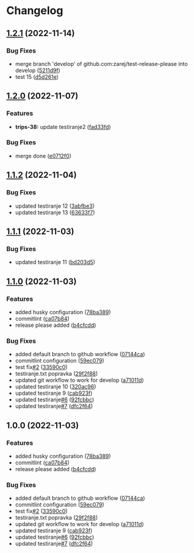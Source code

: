 # Changelog

## [1.2.1](https://github.com/zarej/test-release-please/compare/v1.2.0...v1.2.1) (2022-11-14)


### Bug Fixes

* merge branch 'develop' of github.com:zarej/test-release-please into develop ([5211d9f](https://github.com/zarej/test-release-please/commit/5211d9f89f4b166dc665cdbdd37767558af35906))
* test 15 ([d5d261e](https://github.com/zarej/test-release-please/commit/d5d261e074a390125e163e43ba8d457423acc994))

## [1.2.0](https://github.com/zarej/test-release-please/compare/v1.1.2...v1.2.0) (2022-11-07)


### Features

* **trips-38:** update testiranje2 ([fad33fd](https://github.com/zarej/test-release-please/commit/fad33fd9f1dbb3124069e381fff2d9ca85a5e11e))


### Bug Fixes

* merge done ([e0712f0](https://github.com/zarej/test-release-please/commit/e0712f0cfd7cf9e023f1fe60e076ee2381815bd6))

## [1.1.2](https://github.com/zarej/test-release-please/compare/v1.1.1...v1.1.2) (2022-11-04)


### Bug Fixes

* updated testiranje 12 ([3abfbe3](https://github.com/zarej/test-release-please/commit/3abfbe3dfed1238420bf22b1938c3caa98eefe9a))
* updated testiranje 13 ([63633f7](https://github.com/zarej/test-release-please/commit/63633f7a21b906705d11c076004616fa24b545e0))

## [1.1.1](https://github.com/zarej/test-release-please/compare/v1.1.0...v1.1.1) (2022-11-03)


### Bug Fixes

* updated testiranje 11 ([bd203d5](https://github.com/zarej/test-release-please/commit/bd203d5918018207ba2b4edde0e2a141573643ce))

## [1.1.0](https://github.com/zarej/test-release-please/compare/v1.0.0...v1.1.0) (2022-11-03)


### Features

* added husky configuration ([78ba389](https://github.com/zarej/test-release-please/commit/78ba38968b4190ec4691d412daa335967a68bcb3))
* commitlint ([ca07b84](https://github.com/zarej/test-release-please/commit/ca07b849c19005a9a59e3a90c7cf7be49cbcbe26))
* release please added ([b4cfcdd](https://github.com/zarej/test-release-please/commit/b4cfcdd4200016c547fd2aedb7a851d7c963d879))


### Bug Fixes

* added default branch to github workflow ([07144ca](https://github.com/zarej/test-release-please/commit/07144cadb6ca653a875a284b65c35d2c466a1294))
* commitlint configuration ([59ec079](https://github.com/zarej/test-release-please/commit/59ec0799954c02f3c38af9e941026535d3111578))
* test fix[#2](https://github.com/zarej/test-release-please/issues/2) ([33590c0](https://github.com/zarej/test-release-please/commit/33590c0700f3e8d7251e6df0252ff0b0138c1fe5))
* testiranje.txt popravka ([29f2f88](https://github.com/zarej/test-release-please/commit/29f2f888eee465b4ab7ce04dda4d84f47dca1c22))
* updated git workflow to work for develop ([a71011d](https://github.com/zarej/test-release-please/commit/a71011d26c3ee3f5290a54dca9f86221cfd5aa4e))
* updated testiranje 10 ([320ac96](https://github.com/zarej/test-release-please/commit/320ac96682a511b23a81b5c81ada4b8f4fd69f00))
* updated testiranje 9 ([cab923f](https://github.com/zarej/test-release-please/commit/cab923f674a25929b10b56a5eaa0af825f1f63a3))
* updated testiranje[#6](https://github.com/zarej/test-release-please/issues/6) ([92fcbbc](https://github.com/zarej/test-release-please/commit/92fcbbca77afb099bf981b41a3954392c30ae6f0))
* updated testiranje[#7](https://github.com/zarej/test-release-please/issues/7) ([dfc2f64](https://github.com/zarej/test-release-please/commit/dfc2f6437a8688932e41d619f5a0a2f8a40b04f3))

## 1.0.0 (2022-11-03)


### Features

* added husky configuration ([78ba389](https://github.com/zarej/test-release-please/commit/78ba38968b4190ec4691d412daa335967a68bcb3))
* commitlint ([ca07b84](https://github.com/zarej/test-release-please/commit/ca07b849c19005a9a59e3a90c7cf7be49cbcbe26))
* release please added ([b4cfcdd](https://github.com/zarej/test-release-please/commit/b4cfcdd4200016c547fd2aedb7a851d7c963d879))


### Bug Fixes

* added default branch to github workflow ([07144ca](https://github.com/zarej/test-release-please/commit/07144cadb6ca653a875a284b65c35d2c466a1294))
* commitlint configuration ([59ec079](https://github.com/zarej/test-release-please/commit/59ec0799954c02f3c38af9e941026535d3111578))
* test fix[#2](https://github.com/zarej/test-release-please/issues/2) ([33590c0](https://github.com/zarej/test-release-please/commit/33590c0700f3e8d7251e6df0252ff0b0138c1fe5))
* testiranje.txt popravka ([29f2f88](https://github.com/zarej/test-release-please/commit/29f2f888eee465b4ab7ce04dda4d84f47dca1c22))
* updated git workflow to work for develop ([a71011d](https://github.com/zarej/test-release-please/commit/a71011d26c3ee3f5290a54dca9f86221cfd5aa4e))
* updated testiranje 9 ([cab923f](https://github.com/zarej/test-release-please/commit/cab923f674a25929b10b56a5eaa0af825f1f63a3))
* updated testiranje[#6](https://github.com/zarej/test-release-please/issues/6) ([92fcbbc](https://github.com/zarej/test-release-please/commit/92fcbbca77afb099bf981b41a3954392c30ae6f0))
* updated testiranje[#7](https://github.com/zarej/test-release-please/issues/7) ([dfc2f64](https://github.com/zarej/test-release-please/commit/dfc2f6437a8688932e41d619f5a0a2f8a40b04f3))
